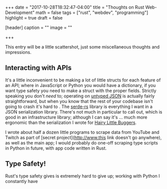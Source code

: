 +++
date = "2017-10-28T18:32:47-04:00"
title = "Thoughts on Rust Web-Development"
math = false
tags = ["rust", "webdev", "programming"]
highlight = true
draft = false

[header]
  caption = ""
  image = ""

+++

This entry will be a little scattershot, just some miscellaneous thoughts and impressions.

## Interacting with APIs
It's a little inconvenient to be making a lot of little structs for each feature of an API; where in JavaScript or Python you would have a dictionary, if you want type safety you need to make a struct with the proper fields. Strictly speaking you don't *need* to; operating on [untyped JSON](https://docs.serde.rs/serde_json/#operating-on-untyped-json-values) is actually fairly straightforward, but when you know that the rest of your codebase isn't going to crash it's hard to .  The [serde-rs](https://github.com/serde-rs/json) library is everything I want in a JSON serialization library. There's not much in particular to call out, which is good in an infrastructure library; although I can say it's ... much more ergonomic than the serialization I wrote for [Hairy Little Buggers](http://www.hairylittlebuggers.com).

I wrote about half a dozen little programs to scrape data from YouTube and Twitch as part of [secret project](http://www.this link doesn't go anywhere), as well as the main app; I would probably do one-off scraping type scripts in Python in future, with app code written in Rust.

## Type Safety!
Rust's type safety gives is extremely hard to give up; working with Python I constantly have
